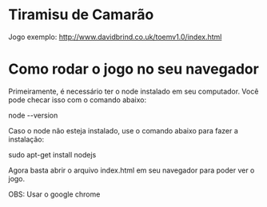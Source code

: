 # Tiramisu de Camarão
Jogo exemplo: http://www.davidbrind.co.uk/toemv1.0/index.html

# Como rodar o jogo no seu navegador

Primeiramente, é necessário ter o node instalado em seu computador. 
Você pode checar isso com o comando abaixo:

node --version

Caso o node não esteja instalado, use o comando abaixo para fazer a instalação:

sudo apt-get install nodejs

Agora basta abrir o arquivo index.html em seu navegador para poder ver o jogo.

OBS: Usar o google chrome